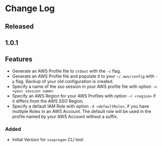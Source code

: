 # Change Log

## Released

## 1.0.1

## Features

- Generate an AWS Profile file to `stdout` with the `-c` flag.
- Generate an AWS Profile file and populate it to your `~/.aws/config` with `-p` flag. Backup of your old configuration is created.
- Specify a name of the sso session in your AWS profile file with option `-n <your session name>`
- Specify an AWS Region for your AWS Profiles with option `-r <region>` if it differs from the AWS SSO Region.
- Specify a default IAM Role with option `-d <defaultRole>`, if you have multiple Roles in an AWS Account. The default role will be used in the profile named by your AWS Account without a suffix.
### Added

- Initial Version for `ssoprogen` CLI tool.